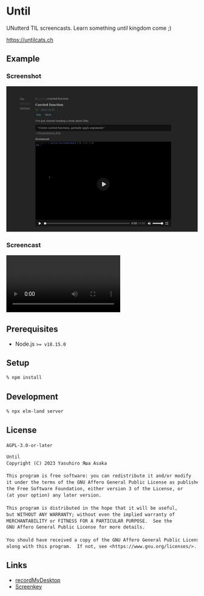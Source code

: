 # Until

UNutterd TIL screencasts. Learn something *until* kingdom come ;)

https://untilcats.ch


## Example

### Screenshot

![Screenshot](img/screenshot.png?raw=true "Screenshot")

### Screencast

![Screencast](static/video/curried-function-20230501.mp4)


## Prerequisites

* Node.js `>= v18.15.0`


## Setup

```zsh
% npm install
```


## Development

```zsh
% npx elm-land server
```


## License

`AGPL-3.0-or-later`


```txt
Until
Copyright (C) 2023 Yasuhiro Яша Asaka

This program is free software: you can redistribute it and/or modify
it under the terms of the GNU Affero General Public License as published by
the Free Software Foundation, either version 3 of the License, or
(at your option) any later version.

This program is distributed in the hope that it will be useful,
but WITHOUT ANY WARRANTY; without even the implied warranty of
MERCHANTABILITY or FITNESS FOR A PARTICULAR PURPOSE.  See the
GNU Affero General Public License for more details.

You should have received a copy of the GNU Affero General Public License
along with this program.  If not, see <https://www.gnu.org/licenses/>.
```


## Links

* [recordMyDesktop](https://enselic.github.io/recordmydesktop/)
* [Screenkey](https://www.thregr.org/~wavexx/software/screenkey/)
